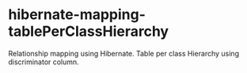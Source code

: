 # hibernate-mapping-tablePerClassHierarchy
Relationship mapping using Hibernate. Table per class Hierarchy using discriminator column.

